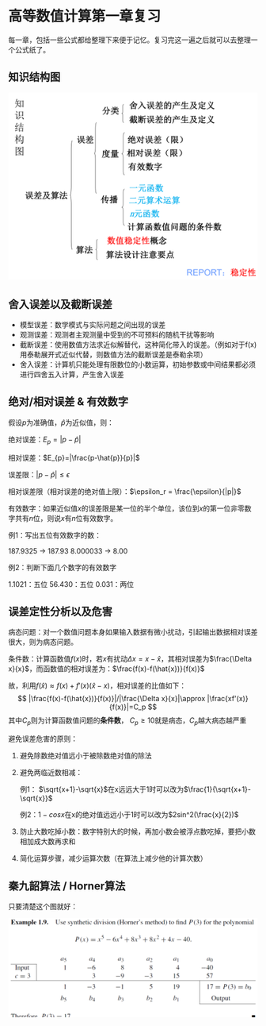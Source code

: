 # 高等数值计算第一章复习
每一章，包括一些公式都给整理下来便于记忆。复习完这一遍之后就可以去整理一个公式纸了。

## 知识结构图

![image-20231226162158233](pics/1-1.jpg)

## 舍入误差以及截断误差

- 模型误差：数学模式与实际问题之间出现的误差
- 观测误差：观测者主观测量中受到的不可预料的随机干扰等影响
- 截断误差：使用数值方法求近似解替代，这种简化带入的误差。（例如对于f(x)用泰勒展开式近似代替，则数值方法的截断误差是泰勒余项）
- 舍入误差：计算机只能处理有限数位的小数运算，初始参数或中间结果都必须进行四舍五入计算，产生舍入误差



## 绝对/相对误差 & 有效数字

假设$p$为准确值，$\hat{p}$为近似值，则：

绝对误差：$E_{p}=|p-\hat{p}|$

相对误差：$E_{p}=|\frac{p-\hat{p}}{p}|$

误差限：$|p-\hat{p}|\le\epsilon$

相对误差限（相对误差的绝对值上限）：$\epsilon_r = \frac{\epsilon}{|p|}$

有效数字：如果近似值$x$的误差限是某一位的半个单位，该位到$x$的第一位非零数字共有$n$位，则说$x$有$n$位有效数字。

例1：写出五位有效数字的数：

187.9325 -> 187.93      8.000033 -> 8.00

 例2：判断下面几个数字的有效数字

1.1021：五位    56.430：五位    0.031：两位



## 误差定性分析以及危害

病态问题：对一个数值问题本身如果输入数据有微小扰动，引起输出数据相对误差很大，则为病态问题。

条件数：计算函数值$f(x)$时，若$x$有扰动$\Delta x=x-\hat{x}$，其相对误差为$\frac{\Delta x}{x}$，而函数值的相对误差为：$\frac{f(x)-f(\hat{x})}{f(x)}$

故，利用$f(\hat{x})\approx f(x)+f'(x)(\hat{x}-x)$，相对误差的比值如下：
$$
|\frac{f(x)-f(\hat{x})}{f(x)}|/|\frac{\Delta x}{x}|\approx |\frac{xf'(x)}{f(x)}|=C_p
$$
其中$C_p$则为计算函数值问题的**条件数**， $C_p\ge10$就是病态，$C_p$越大病态越严重



避免误差危害的原则：

1. 避免除数绝对值远小于被除数绝对值的除法

2. 避免两临近数相减：

   例1： $\sqrt{x+1}-\sqrt{x}$在x远远大于1时可以改为$\frac{1}{\sqrt{x+1}-\sqrt{x}}$

   例2：$1-cosx$在x的绝对值远远小于1时可以改为$2sin^2(\frac{x}{2})$

3. 防止大数吃掉小数：数字特别大的时候，再加小数会被浮点数吃掉，要把小数相加成大数再求和

4. 简化运算步骤，减少运算次数（在算法上减少他的计算次数）



## 秦九韶算法 / Horner算法

只要清楚这个图就好：

![image-20231226170701744](pics/1-2.jpg)




